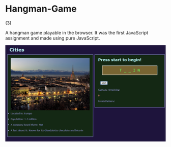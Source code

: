 # Hangman-Game
(3)

A hangman game playable in the browser. It was the first JavaScript assignment and made using pure JavaScript.

![Screenshot](assets/images/hangman.png)